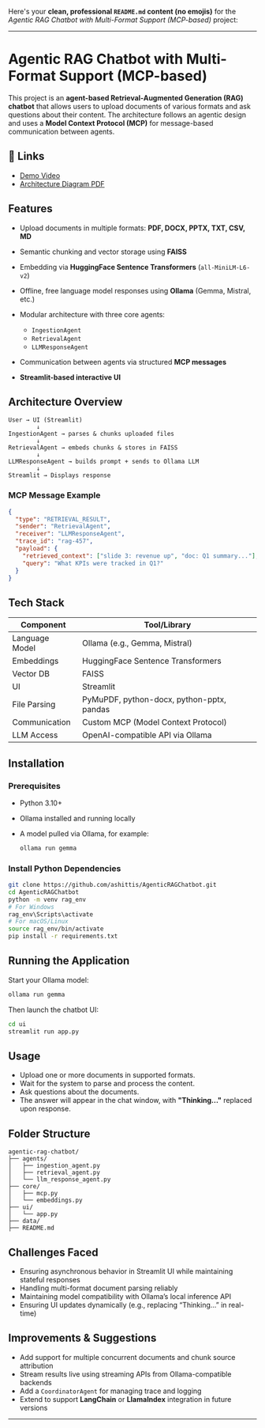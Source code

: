 Here's your **clean, professional `README.md` content (no emojis)** for the *Agentic RAG Chatbot with Multi-Format Support (MCP-based)* project:

---

# Agentic RAG Chatbot with Multi-Format Support (MCP-based)

This project is an **agent-based Retrieval-Augmented Generation (RAG) chatbot** that allows users to upload documents of various formats and ask questions about their content. The architecture follows an agentic design and uses a **Model Context Protocol (MCP)** for message-based communication between agents.

## 🔗 Links

* [Demo Video](https://youtu.be/BmXY5d8MtAY)
* [Architecture Diagram PDF](https://github.com/ashittis/AgenticRAGChatbot/blob/main/architrcturepdf.pdf)

## Features

* Upload documents in multiple formats: **PDF, DOCX, PPTX, TXT, CSV, MD**
* Semantic chunking and vector storage using **FAISS**
* Embedding via **HuggingFace Sentence Transformers** (`all-MiniLM-L6-v2`)
* Offline, free language model responses using **Ollama** (Gemma, Mistral, etc.)
* Modular architecture with three core agents:

  * `IngestionAgent`
  * `RetrievalAgent`
  * `LLMResponseAgent`
* Communication between agents via structured **MCP messages**
* **Streamlit-based interactive UI**

## Architecture Overview

```
User → UI (Streamlit)
        ↓
IngestionAgent → parses & chunks uploaded files
        ↓
RetrievalAgent → embeds chunks & stores in FAISS
        ↓
LLMResponseAgent → builds prompt + sends to Ollama LLM
        ↓
Streamlit → Displays response
```

### MCP Message Example

```json
{
  "type": "RETRIEVAL_RESULT",
  "sender": "RetrievalAgent",
  "receiver": "LLMResponseAgent",
  "trace_id": "rag-457",
  "payload": {
    "retrieved_context": ["slide 3: revenue up", "doc: Q1 summary..."],
    "query": "What KPIs were tracked in Q1?"
  }
}
```

## Tech Stack

| Component      | Tool/Library                              |
| -------------- | ----------------------------------------- |
| Language Model | Ollama (e.g., Gemma, Mistral)             |
| Embeddings     | HuggingFace Sentence Transformers         |
| Vector DB      | FAISS                                     |
| UI             | Streamlit                                 |
| File Parsing   | PyMuPDF, python-docx, python-pptx, pandas |
| Communication  | Custom MCP (Model Context Protocol)       |
| LLM Access     | OpenAI-compatible API via Ollama          |

## Installation

### Prerequisites

* Python 3.10+
* Ollama installed and running locally
* A model pulled via Ollama, for example:

  ```bash
  ollama run gemma
  ```

### Install Python Dependencies

```bash
git clone https://github.com/ashittis/AgenticRAGChatbot.git
cd AgenticRAGChatbot
python -m venv rag_env
# For Windows
rag_env\Scripts\activate
# For macOS/Linux
source rag_env/bin/activate
pip install -r requirements.txt
```

## Running the Application

Start your Ollama model:

```bash
ollama run gemma
```

Then launch the chatbot UI:

```bash
cd ui
streamlit run app.py
```

## Usage

* Upload one or more documents in supported formats.
* Wait for the system to parse and process the content.
* Ask questions about the documents.
* The answer will appear in the chat window, with **"Thinking..."** replaced upon response.

## Folder Structure

```
agentic-rag-chatbot/
├── agents/
│   ├── ingestion_agent.py
│   ├── retrieval_agent.py
│   └── llm_response_agent.py
├── core/
│   ├── mcp.py
│   └── embeddings.py
├── ui/
│   └── app.py
├── data/
├── README.md
```

## Challenges Faced

* Ensuring asynchronous behavior in Streamlit UI while maintaining stateful responses
* Handling multi-format document parsing reliably
* Maintaining model compatibility with Ollama’s local inference API
* Ensuring UI updates dynamically (e.g., replacing “Thinking…” in real-time)

## Improvements & Suggestions

* Add support for multiple concurrent documents and chunk source attribution
* Stream results live using streaming APIs from Ollama-compatible backends
* Add a `CoordinatorAgent` for managing trace and logging
* Extend to support **LangChain** or **LlamaIndex** integration in future versions

---
